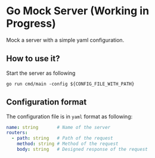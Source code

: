 # Go Mock Server (Working in Progress)
Mock a server with a simple yaml configuration. 

## How to use it?
Start the server as following

```shell
go run cmd/main -config ${CONFIG_FILE_WITH_PATH}
```

## Configuration format
The configuration file is in `yaml` format as following:

```yaml
name: string       # Name of the server
routers:
  - path: string   # Path of the request 
    method: string # Method of the request
    body: string   # Designed response of the request
```
